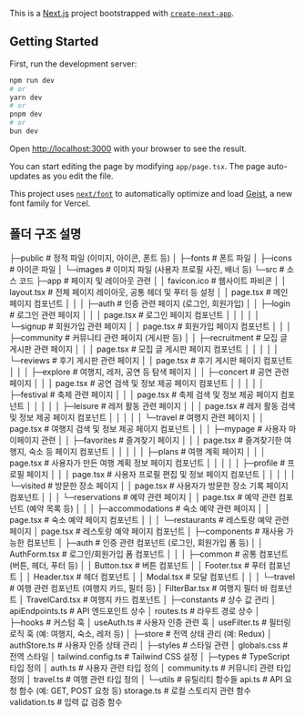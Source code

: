 This is a [Next.js](https://nextjs.org) project bootstrapped with [`create-next-app`](https://nextjs.org/docs/app/api-reference/cli/create-next-app).

## Getting Started

First, run the development server:

```bash
npm run dev
# or
yarn dev
# or
pnpm dev
# or
bun dev
```

Open [http://localhost:3000](http://localhost:3000) with your browser to see the result.

You can start editing the page by modifying `app/page.tsx`. The page auto-updates as you edit the file.

This project uses [`next/font`](https://nextjs.org/docs/app/building-your-application/optimizing/fonts) to automatically optimize and load [Geist](https://vercel.com/font), a new font family for Vercel.

## 폴더 구조 설명

├─public # 정적 파일 (이미지, 아이콘, 폰트 등) │ ├─fonts # 폰트 파일 │ ├─icons # 아이콘 파일 │ └─images # 이미지 파일 (사용자 프로필 사진, 배너 등) └─src # 소스 코드 ├─app # 페이지 및 레이아웃 관련 │ │ favicon.ico # 웹사이트 파비콘 │ │ layout.tsx # 전체 페이지 레이아웃, 공통 헤더 및 푸터 등 설정 │ │ page.tsx # 메인 페이지 컴포넌트 │ │ │ ├─auth # 인증 관련 페이지 (로그인, 회원가입) │ │ ├─login # 로그인 관련 페이지 │ │ │ page.tsx # 로그인 페이지 컴포넌트 │ │ │ │ │ └─signup # 회원가입 관련 페이지 │ │ page.tsx # 회원가입 페이지 컴포넌트 │ │ │ ├─community # 커뮤니티 관련 페이지 (게시판 등) │ │ ├─recruitment # 모집 글 게시판 관련 페이지 │ │ │ page.tsx # 모집 글 게시판 페이지 컴포넌트 │ │ │ │ │ └─reviews # 후기 게시판 관련 페이지 │ │ page.tsx # 후기 게시판 페이지 컴포넌트 │ │ │ ├─explore # 여행지, 레저, 공연 등 탐색 페이지 │ │ ├─concert # 공연 관련 페이지 │ │ │ page.tsx # 공연 검색 및 정보 제공 페이지 컴포넌트 │ │ │ │ │ ├─festival # 축제 관련 페이지 │ │ │ page.tsx # 축제 검색 및 정보 제공 페이지 컴포넌트 │ │ │ │ │ ├─leisure # 레저 활동 관련 페이지 │ │ │ page.tsx # 레저 활동 검색 및 정보 제공 페이지 컴포넌트 │ │ │ │ │ └─travel # 여행지 관련 페이지 │ │ page.tsx # 여행지 검색 및 정보 제공 페이지 컴포넌트 │ │ │ ├─mypage # 사용자 마이페이지 관련 │ │ ├─favorites # 즐겨찾기 페이지 │ │ │ page.tsx # 즐겨찾기한 여행지, 숙소 등 페이지 컴포넌트 │ │ │ │ │ ├─plans # 여행 계획 페이지 │ │ │ page.tsx # 사용자가 만든 여행 계획 정보 페이지 컴포넌트 │ │ │ │ │ ├─profile # 프로필 페이지 │ │ │ page.tsx # 사용자 프로필 편집 및 정보 페이지 컴포넌트 │ │ │ │ │ └─visited # 방문한 장소 페이지 │ │ page.tsx # 사용자가 방문한 장소 기록 페이지 컴포넌트 │ │ │ └─reservations # 예약 관련 페이지 │ │ page.tsx # 예약 관련 컴포넌트 (예약 목록 등) │ │ │ ├─accommodations # 숙소 예약 관련 페이지 │ │ page.tsx # 숙소 예약 페이지 컴포넌트 │ │ │ └─restaurants # 레스토랑 예약 관련 페이지 │ page.tsx # 레스토랑 예약 페이지 컴포넌트 │ ├─components # 재사용 가능한 컴포넌트 │ ├─auth # 인증 관련 컴포넌트 (로그인, 회원가입 폼 등) │ │ AuthForm.tsx # 로그인/회원가입 폼 컴포넌트 │ │ │ ├─common # 공통 컴포넌트 (버튼, 헤더, 푸터 등) │ │ Button.tsx # 버튼 컴포넌트 │ │ Footer.tsx # 푸터 컴포넌트 │ │ Header.tsx # 헤더 컴포넌트 │ │ Modal.tsx # 모달 컴포넌트 │ │ │ └─travel # 여행 관련 컴포넌트 (여행지 카드, 필터 등) │ FilterBar.tsx # 여행지 필터 바 컴포넌트 │ TravelCard.tsx # 여행지 카드 컴포넌트 │ ├─constants # 상수 값 관리 │ apiEndpoints.ts # API 엔드포인트 상수 │ routes.ts # 라우트 경로 상수 │ ├─hooks # 커스텀 훅 │ useAuth.ts # 사용자 인증 관련 훅 │ useFilter.ts # 필터링 로직 훅 (예: 여행지, 숙소, 레저 등) │ ├─store # 전역 상태 관리 (예: Redux) │ authStore.ts # 사용자 인증 상태 관리 │ ├─styles # 스타일 관련 │ globals.css # 전역 스타일 │ tailwind.config.ts # Tailwind CSS 설정 │ ├─types # TypeScript 타입 정의 │ auth.ts # 사용자 관련 타입 정의 │ community.ts # 커뮤니티 관련 타입 정의 │ travel.ts # 여행 관련 타입 정의 │ └─utils # 유틸리티 함수들 api.ts # API 요청 함수 (예: GET, POST 요청 등) storage.ts # 로컬 스토리지 관련 함수 validation.ts # 입력 값 검증 함수
